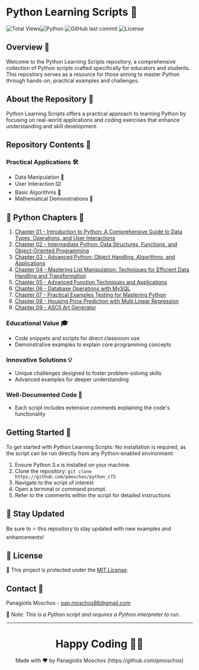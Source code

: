 # Python Learning Scripts 🐍

![Total Views](https://views.whatilearened.today/views/github/yourusername/python-educational-scripts.svg)![Python](https://img.shields.io/badge/language-Python-blue.svg) ![GitHub last commit](https://img.shields.io/github/last-commit/pmoschos/python_cf5) ![License](https://img.shields.io/badge/license-MIT-green.svg)

## Overview 🌟
Welcome to the Python Learning Scripts repository, a comprehensive collection of Python scripts crafted specifically for educators and students. This repository serves as a resource for those aiming to master Python through hands-on, practical examples and challenges.

## About the Repository 📖
Python Learning Scripts offers a practical approach to learning Python by focusing on real-world applications and coding exercises that enhance understanding and skill development.

## Repository Contents 📂
### Practical Applications 🛠️
- Data Manipulation 🔢
- User Interaction ⌨️
- Basic Algorithms 🔄
- Mathematical Demonstrations 📏

## 🐍 Python Chapters 📄

01. <a href="https://github.com/pmoschos/python_cf5/tree/main/chapter01" title="Chapter 01">Chapter 01 - Introduction to Python: A Comprehensive Guide to Data Types, Operations, and User Interactions</a></td>
02. <a href="https://github.com/pmoschos/python_cf5/tree/main/chapter02" title="Chapter 02">Chapter 02 - Intermediate Python: Data Structures, Functions, and Object-Oriented Programming</a></td>
03. <a href="https://github.com/pmoschos/python_cf5/tree/main/chapter03" title="Chapter 03">Chapter 03 - Advanced Python: Object Handling, Algorithms, and Applications</a></td>
04. <a href="https://github.com/pmoschos/python_cf5/tree/main/chapter04" title="Chapter 04">Chapter 04 - Mastering List Manipulation: Techniques for Efficient Data Handling and Transformation</a></td>
05. <a href="https://github.com/pmoschos/python_cf5/tree/main/chapter05" title="Chapter 05">Chapter 05 - Advanced Function Techniques and Applications</a></td>
06. <a href="https://github.com/pmoschos/python_cf5/tree/main/chapter06" title="Chapter 06">Chapter 06 - Database Operations with MySQL</a></td>
07. <a href="https://github.com/pmoschos/python_cf5/tree/main/chapter07" title="Chapter 07">Chapter 07 - Practical Examples Testing for Mastering Python</a></td>
08. <a href="https://github.com/pmoschos/python_cf5/tree/main/chapter08" title="Chapter 07">Chapter 08 - Housing Price Prediction with Multi Linear Regression</a></td>
09. <a href="https://github.com/pmoschos/python_cf5/tree/main/chapter09" title="Chapter 07">Chapter 09 - ASCII Art Generator</a></td>


### Educational Value 🎓
- Code snippets and scripts for direct classroom use
- Demonstrative examples to explain core programming concepts

### Innovative Solutions 💡
- Unique challenges designed to foster problem-solving skills
- Advanced examples for deeper understanding

### Well-Documented Code 📄
- Each script includes extensive comments explaining the code's functionality

## Getting Started 🚀
To get started with Python Learning Scripts:
No installation is required, as the script can be run directly from any Python-enabled environment:
1. Ensure Python 3.x is installed on your machine.
2. Clone the repository: `git clone https://github.com/pmoschos/python_cf5`
3. Navigate to the script of interest
4. Open a terminal or command prompt.
5. Refer to the comments within the script for detailed instructions

## 📢 Stay Updated

Be sure to ⭐ this repository to stay updated with new examples and enhancements!

## 📄 License
🔐 This project is protected under the [MIT License](https://mit-license.org/).


## Contact 📧
Panagiotis Moschos - pan.moschos86@gmail.com

🔗 *Note: This is a Python script and requires a Python interpreter to run.*

---
<h1 align=center>Happy Coding 👨‍💻 </h1>

<p align="center">
  Made with ❤️ by Panagiotis Moschos (https://github.com/pmoschos)
</p>
